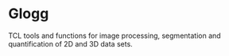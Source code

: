 Glogg
=====

TCL tools and functions for image processing, segmentation and quantification of 2D and 3D data sets.
